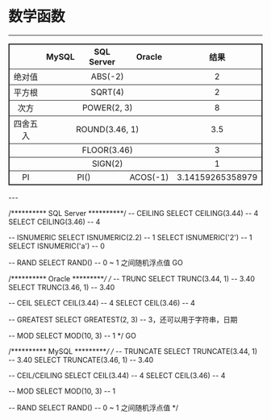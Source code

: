 # 数学函数
---
<table  style="text-align: center; border: 1px solid #222">
    <tr style="border: 1px solid #222">
        <th></th>
        <th>MySQL</th>
        <th>SQL Server</th>
        <th>Oracle</th>
        <th>结果</th>
    </tr>
    <tr style="border: 1px solid #222">
       <td>绝对值</td>
       <td colspan="3">ABS(-2)</td>
       <td>2</td>
    </tr>
    <tr style="border: 1px solid #222">
       <td>平方根</td>
       <td colspan="3">SQRT(4)</td>
       <td>2</td>
    </tr>
    <tr style="border: 1px solid #222">
       <td>次方</td>
       <td colspan="3">POWER(2, 3)</td>
       <td>8</td>
    </tr>
    <tr style="border: 1px solid #222">
       <td>四舍五入</td>
       <td colspan="3">ROUND(3.46, 1)</td>
       <td>3.5</td>
    </tr>
    <tr style="border: 1px solid #222">
       <td></td>
       <td colspan="3">FLOOR(3.46)</td>
       <td>3</td>
    </tr>
    <tr style="border: 1px solid #222">
       <td></td>
       <td colspan="3">SIGN(2)</td>
       <td>1</td>
    </tr>
    <tr style="border: 1px solid #222">
       <td>PI</td>
       <td colspan="2">PI()</td>
       <td>ACOS(-1)</td>
       <td>3.14159265358979</td>
    </tr>
</table>
---

/********** SQL Server **********/
-- CEILING
SELECT CEILING(3.44) -- 4
SELECT CEILING(3.46) -- 4

-- ISNUMERIC
SELECT ISNUMERIC(2.2) -- 1
SELECT ISNUMERIC('2') -- 1
SELECT ISNUMERIC('a') -- 0

-- RAND
SELECT RAND() -- 0 ~ 1 之间随机浮点值
GO


/********** Oracle **********/
/*
-- TRUNC
SELECT TRUNC(3.44, 1) -- 3.40
SELECT TRUNC(3.46, 1) -- 3.40

-- CEIL
SELECT CEIL(3.44) -- 4
SELECT CEIL(3.46) -- 4

-- GREATEST
SELECT GREATEST(2, 3) -- 3，还可以用于字符串，日期

-- MOD
SELECT MOD(10, 3) -- 1
*/
GO

/********** MySQL **********/
/*
-- TRUNCATE
SELECT TRUNCATE(3.44, 1) -- 3.40
SELECT TRUNCATE(3.46, 1) -- 3.40

-- CEIL/CEILING
SELECT CEIL(3.44) -- 4
SELECT CEIL(3.46) -- 4

-- MOD
SELECT MOD(10, 3) -- 1

-- RAND
SELECT RAND() -- 0 ~ 1 之间随机浮点值
*/